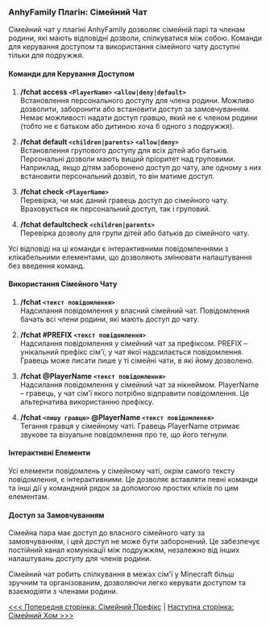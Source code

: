### AnhyFamily Плагін: Сімейний Чат

Сімейний чат у плагіні AnhyFamily дозволяє сімейній парі та членам родини, які мають відповідні дозволи, спілкуватися між собою. Команди для керування доступом та використання сімейного чату доступні тільки для подружжя.

#### Команди для Керування Доступом

1. **/fchat access `<PlayerName>` `<allow|deny|default>`**  
   Встановлення персонального доступу для члена родини. Можливо дозволити, заборонити або встановити доступ за замовчуванням. Немає можливості надати доступ гравцю, який не є членом родини (тобто не є батьком або дитиною хоча б одного з подружжя).

2. **/fchat default `<children|parents>` `<allow|deny>`**  
   Встановлення групового доступу для всіх дітей або батьків. Персональні дозволи мають вищий пріоритет над груповими. Наприклад, якщо дітям заборонено доступ до чату, але одному з них встановити персональний дозвіл, то він матиме доступ.

3. **/fchat check `<PlayerName>`**  
   Перевірка, чи має даний гравець доступ до сімейного чату. Враховується як персональний доступ, так і груповий.

4. **/fchat defaultcheck `<children|parents>`**  
   Перевірка дозволу для групи дітей або батьків до сімейного чату.

Усі відповіді на ці команди є інтерактивними повідомленнями з клікабельними елементами, що дозволяють змінювати налаштування без введення команд.

#### Використання Сімейного Чату

1. **/fchat `<текст повідомлення>`**  
   Надсилання повідомлення у власний сімейний чат. Повідомлення бачать всі члени родини, які мають доступ до чату.

2. **/fchat #PREFIX `<текст повідомлення>`**  
   Надсилання повідомлення у сімейний чат за префіксом. PREFIX – унікальний префікс сім'ї, у чат якої надсилається повідомлення. Гравець може писати лише у ті сімейні чати, в які йому дозволено.

3. **/fchat @PlayerName `<текст повідомлення>`**  
   Надсилання повідомлення у сімейний чат за нікнеймом. PlayerName – гравець, у чат сім'ї якого потрібно відправити повідомлення. Це альтернатива використанню префіксу.

4. **/fchat `<пишу гравцю>` @PlayerName `<текст повідомлення>`**  
   Тегання гравця у сімейному чаті. Гравець PlayerName отримає звукове та візуальне повідомлення про те, що його тегнули.

#### Інтерактивні Елементи

Усі елементи повідомлень у сімейному чаті, окрім самого тексту повідомлення, є інтерактивними. Це дозволяє вставляти певні команди та інші дії у командний рядок за допомогою простих кліків по цим елементам.

#### Доступ за Замовчуванням

Сімейна пара має доступ до власного сімейного чату за замовчуванням, і цей доступ не може бути заборонений. Це забезпечує постійний канал комунікації між подружжям, незалежно від інших налаштувань доступу для членів родини.

Сімейний чат робить спілкування в межах сім'ї у Minecraft більш зручним та організованим, дозволяючи легко керувати доступом та взаємодіяти з членами родини.

[<<< Попередня сторінка: Сімейний Префікс](prefix.md) | [Наступна сторінка: Сімейний Хом >>>](home.md)